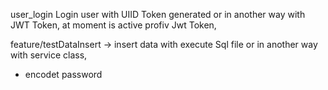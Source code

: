 user_login
Login user with UIID Token generated  or in another way with JWT Token, at moment is active profiv Jwt Token,

feature/testDataInsert -> 
insert data with  execute Sql file or in another way with service class,
+ encodet password 



